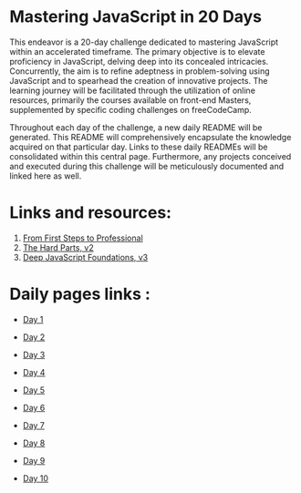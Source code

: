 
# Mastering JavaScript in 20 Days

This endeavor is a 20-day challenge dedicated to mastering JavaScript within an accelerated timeframe. The primary objective is to elevate proficiency in JavaScript, delving deep into its concealed intricacies. Concurrently, the aim is to refine adeptness in problem-solving using JavaScript and to spearhead the creation of innovative projects. The learning journey will be facilitated through the utilization of online resources, primarily the courses available on front-end Masters, supplemented by specific coding challenges on freeCodeCamp. 

Throughout each day of the challenge, a new daily README will be generated. This README will comprehensively encapsulate the knowledge acquired on that particular day. Links to these daily READMEs will be consolidated within this central page. Furthermore, any projects conceived and executed during this challenge will be meticulously documented and linked here as well.

# Links and resources:
1. [From First Steps to Professional](https://frontendmasters.com/courses/javascript-first-steps/)
2. [The Hard Parts, v2](https://frontendmasters.com/courses/javascript-hard-parts-v2/)
3. [Deep JavaScript Foundations, v3](https://frontendmasters.com/courses/deep-javascript-v3/)

# Daily pages links :
 - [Day 1](https://github.com/misksawalha/GSG_Java_Script/blob/main/day1.md)

- [Day 2](https://github.com/misksawalha/GSG_Java_Script/blob/main/day2.md)
- [Day 3](https://github.com/misksawalha/GSG_Java_Script/blob/main/day3.md)
- [Day 4](https://github.com/misksawalha/GSG_Java_Script/blob/main/day4.md)
- [Day 5](https://github.com/misksawalha/GSG_Java_Script/blob/main/day5.md)
- [Day 6](https://github.com/misksawalha/GSG_Java_Script/blob/main/day6.md)
- [Day 7](https://github.com/misksawalha/GSG_Java_Script/blob/main/day7.md)
- [Day 8](https://github.com/misksawalha/GSG_Java_Script/blob/main/day8.md)
- [Day 9](https://github.com/misksawalha/GSG_Java_Script/blob/main/day9.md)
- [Day 10](https://github.com/misksawalha/GSG_Java_Script/blob/main/day10.md)
